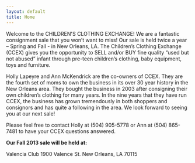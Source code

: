 ```yaml
---
layout: default
title: Home
---
```


<!-- ![Flyer](/assets/images/flyer.png) -->

Welcome to the CHILDREN'S CLOTHING EXCHANGE! We are a fantastic consignment sale that you won’t want to miss! Our sale is held twice a year – Spring and Fall - in New Orleans, LA. The Children’s Clothing Exchange (CCEX) gives you the opportunity to SELL and/or BUY fine quality “used but not abused” infant through pre-teen children’s clothing, baby equipment, toys and furniture.

Holly Lapeyre and Ann McKendrick are the co-owners of CCEX. They are the fourth set of moms to own the business in its over 30 year history in the New Orleans area. They bought the business in 2003 after consigning their own children’s clothing for many years. In the nine years that they have run CCEX, the business has grown tremendously in both shoppers and consignors and has quite a following in the area. We look forward to seeing you at our next sale!

Please feel free to contact Holly at (504) 905-5778 or Ann at (504) 865-7481 to have your CCEX questions answered.

**Our Fall 2013 sale will be held at:**

Valencia Club
1900 Valence St.
New Orleans, LA 70115
